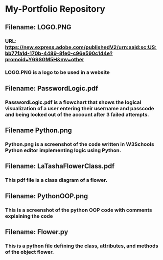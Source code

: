 # My-Portfolio Repository
## Filename: LOGO.PNG 
### URL: https://new.express.adobe.com/publishedV2/urn:aaid:sc:US:bb77fa1d-170b-4489-8fe0-c96e590c144e?promoid=Y69SGM5H&mv=other
### LOGO.PNG is a logo to be used in a website

## Filename: PasswordLogic.pdf
### PasswordLogic.pdf is a flowchart that shows the logical visualization of a user entering their username and passcode and being locked out of the account after 3 failed attempts.

## Filename Python.png
### Python.png is a screenshot of the code written in W3Schools Python editor implementing logic using Python.

## Filename: LaTashaFlowerClass.pdf
### This pdf file is a class diagram of a flower.

## Filename: PythonOOP.png
### This is a screenshot of the python OOP code with comments explaining the code

## Filename: Flower.py
### This is a python file defining the class, attributes, and methods of the object flower.
